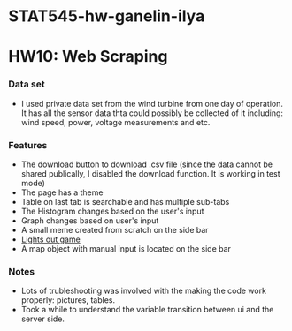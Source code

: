 # STAT545-hw-ganelin-ilya
# HW10: Web Scraping


### Data set
- I used private data set from the wind turbine from one day of operation. It has all the sensor data thta could possibly be collected of it including: wind speed, power, voltage measurements and etc.


### Features
- The download button to download .csv file (since the data cannot be shared publically, I disabled the download function. It is working in test mode)
- The page has a theme
- Table on last tab is searchable and has multiple sub-tabs
- The Histogram changes based on the user's input
- Graph changes based on user's input
- A small meme created from scratch on the side bar
- [Lights out game](https://github.com/daattali/lightsout)
- A map object with manual input is located on the side bar


### Notes
- Lots of trubleshooting was involved with the making the code work properly: pictures, tables.
- Took a while to understand the variable transition between ui and the server side.